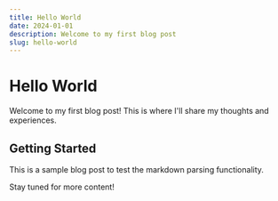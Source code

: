 ```yaml
---
title: Hello World
date: 2024-01-01
description: Welcome to my first blog post
slug: hello-world
---
```


# Hello World

Welcome to my first blog post! This is where I'll share my thoughts and experiences.

## Getting Started

This is a sample blog post to test the markdown parsing functionality.

Stay tuned for more content! 
